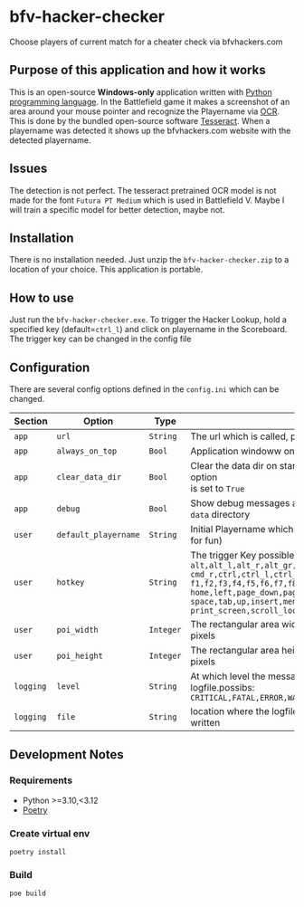 # bfv-hacker-checker

Choose players of current match for a cheater check via bfvhackers.com

## Purpose of this application and how it works

This is an open-source **Windows-only** application written with
[Python programming language](https://en.wikipedia.org/wiki/Python_(programming_language)).
In the Battlefield game it makes a screenshot of an area around your mouse pointer and recognize the Playername via
[OCR](https://en.wikipedia.org/wiki/Optical_character_recognition). This is done by the bundled open-source software
[Tesseract](https://en.wikipedia.org/wiki/Tesseract_(software)).
When a playername was detected it shows up the bfvhackers.com website
with the detected playername.

## Issues

The detection is not perfect. The tesseract pretrained OCR model is not made for the
font `Futura PT Medium` which is used in Battlefield V.
Maybe I will train a specific model for better detection, maybe not.

## Installation

There is no installation needed. Just unzip the `bfv-hacker-checker.zip`
to a location of your choice. This application is portable.

## How to use

Just run the `bfv-hacker-checker.exe`.
To trigger the Hacker Lookup, hold a specified key (default=`ctrl_l`)
and click on playername in the Scoreboard.
The trigger key can be changed in the config file

## Configuration

There are several config options defined in the `config.ini` which can be changed.

| Section   | Option               | Type      | Description                                                                                                                                                                                                                                                                                                                                   | 
|-----------|----------------------|-----------|-----------------------------------------------------------------------------------------------------------------------------------------------------------------------------------------------------------------------------------------------------------------------------------------------------------------------------------------------|
| `app`     | `url`                | `String`  | The url which is called, pattern: `<url>?name=<playername>`                                                                                                                                                                                                                                                                                   |
| `app`     | `always_on_top`      | `Bool`    | Application windoww on top of all open windows                                                                                                                                                                                                                                                                                                |
| `app`     | `clear_data_dir`     | `Bool`    | Clear the data dir on startup. Only applied/needed if `debug` option <br/>is set to `True`                                                                                                                                                                                                                                                    |
| `app`     | `debug`              | `Bool`    | Show debug messages and create temporary images in the `data` directory                                                                                                                                                                                                                                                                       |
| `user`    | `default_playername` | `String`  | Initial Playername which is looked for (Makes no sense - just for fun)                                                                                                                                                                                                                                                                        |
| `user`    | `hotkey`             | `String`  | The trigger Key possible is <br/>`alt,alt_l,alt_r,alt_gr,backspace,caps_lock,cmd,cmd_l,`<br/>`cmd_r,ctrl,ctrl_l,ctrl_r,delete,down,end,enter,esc,`<br/>`f1,f2,f3,f4,f5,f6,f7,f8,f9,f10,f11,f12,`<br/>`home,left,page_down,page_up,right,shift,shift_l,shift_r,`<br/>`space,tab,up,insert,menu,num_lock,pause,`<br/>`print_screen,scroll_lock` |
| `user`    | `poi_width`          | `Integer` | The rectangular area width around the mousepointer in pixels                                                                                                                                                                                                                                                                                  |
| `user`    | `poi_height`         | `Integer` | The rectangular area height around the mousepointer in pixels                                                                                                                                                                                                                                                                                 |
| `logging` | `level`              | `String`  | At which level the messages should be included in the logfile.possibs:<br/>`CRITICAL,FATAL,ERROR,WARNING,INFO,DEBUG,NOTSET`                                                                                                                                                                                                                   |
| `logging` | `file`               | `String`  | location where the logfile is written. if omitted no logfile is written                                                                                                                                                                                                                                                                       |

## Development Notes

### Requirements

- Python >=3.10,<3.12
- [Poetry](https://python-poetry.org)

### Create virtual env

```shell
poetry install
```

### Build

```shell
poe build
```